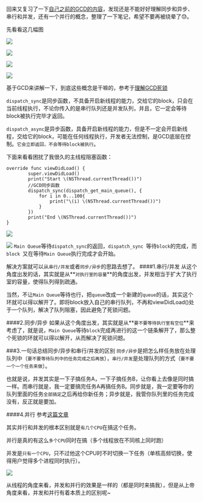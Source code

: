 回来又复习了一下[自己之前的GCD的内容](https://www.jianshu.com/p/ba678e5bea29)，发现还是不能好好理解同步和异步、串行和并发，还有一个并行的概念，整理了一下笔记，希望不要再被绕晕了😓。

先看看这几幅图

![](https://upload-images.jianshu.io/upload_images/8407639-9371ad1e3dcbba4c.png?imageMogr2/auto-orient/strip%7CimageView2/2/w/1240)

![](https://upload-images.jianshu.io/upload_images/8407639-38c7e40abda6a8a2.png?imageMogr2/auto-orient/strip%7CimageView2/2/w/1240)

![](https://upload-images.jianshu.io/upload_images/8407639-79fdb2147226b4d9.png?imageMogr2/auto-orient/strip%7CimageView2/2/w/1240)

![](https://upload-images.jianshu.io/upload_images/8407639-be83e4b36f1df02c.png?imageMogr2/auto-orient/strip%7CimageView2/2/w/1240)

基于GCD来讲解一下，到底这些概念是干嘛的，参考于[理解GCD死锁](https://www.jianshu.com/p/bbabef8aa1fe)

`dispatch_sync`是同步函数，不具备开启新线程的能力，交给它的block，只会在当前线程执行，不论你传入的是串行队列还是并发队列，并且，它一定会等待block被执行完毕才返回。

`dispatch_async`是异步函数，具备开启新线程的能力，但是不一定会开启新线程，交给它的block，可能在任何线程执行，开发者无法控制，是GCD底层在控制。`它会立即返回，不会等待block被执行`。

下面来看看困扰了我很久的主线程阻塞函数：
```
override func viewDidLoad() {
        super.viewDidLoad()
        print("Start \(NSThread.currentThread())")
        //GCD同步函数
        dispatch_sync(dispatch_get_main_queue(), {
            for i in 0...100{
                print("\(i) \(NSThread.currentThread())")
            }
        })
        print("End \(NSThread.currentThread())")
}
```
![](http://upload-images.jianshu.io/upload_images/8407639-ef7793571a49cf88?imageMogr2/auto-orient/strip%7CimageView2/2/w/1240)

![](http://upload-images.jianshu.io/upload_images/8407639-6bdd43287cfd348e?imageMogr2/auto-orient/strip%7CimageView2/2/w/1240)
`Main Queue`等待`dispatch_sync`的返回，`dispatch_sync `等待`block`的完成，而`block `又在等待`Main Queue`执行完成才会开始。

解决方案就可以从`串行/并发`或者`同步/异步`的思路去想了。
####1.串行/并发
从这个角度出发的话，其实就是从**`对执行室的容量`**的角度出发，并发相当于扩大了执行室的容量，使得队列得到疏通。

当然，不让`Main Queue`等待也行，把`queue`改成一个新建的`queue`的话，其实这个环就可以得以解开了。即将block放入自己的串行队列，不再和viewDidLoad()处于一个队列，解决了队列阻塞，因此避免了死锁问题。

####2.同步/异步
如果从这个角度出发，其实就是从**`要不要等待执行室有空位`**来考虑了，就是说，`Main Queue`等待`block`完成再进行的这一个链条解开了，那么整个死锁的环就可以得以解开，从而解决了死锁问题。

###3.一句话总结同步/异步和串行/并发的区别
`同步/异步`是把怎么样任务放在处理队列中（`要不要等待队列中的任务完成之后再放`），`串行/并发`是处理队列的方式（`要不要一个一个任务来做`）。

也就是说，并发其实是一下子搞任务A，一下子搞任务B，让你看上去像是同时搞一样。而串行就是，我一定要搞完任务A再搞任务B。同步就是，我一定要等你的队列里面的任务`全部搞定`之后再给你新任务；异步就是，我管你队列里的任务完成没有，反正就是要加。

####4.并行
参考[这篇文章](https://www.cnblogs.com/bughui/p/7422214.html)

其实并行和并发的根本区别就是`有几个CPU`在搞这个任务。

并行是真的有这么`多个CPU`同时在搞（多个线程放在不同核上同时跑）

并发是`只有一个CPU`，只不过他这个CPU时不时切换一下任务（单核高频切换，使得用户觉得多个进程同时执行）。

![](https://upload-images.jianshu.io/upload_images/8407639-1a5d313e04c1d0b3.png?imageMogr2/auto-orient/strip%7CimageView2/2/w/1240)

从线程的角度来看，并发和并行的效果是一样的（都是同时来搞我），但是从上帝角度来看，并发和并行有着本质上的区别呢~